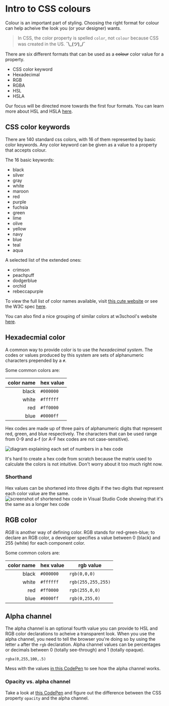 <!-- Student takeaway: -->
<!--Student will be able to:
- Name the three standard color formats
- Identify which of the three standard color formats accept alpha values
- Use a alpha channel color to make a heading's background partially see-through
 -->
# Intro to CSS colours

Colour is an important part of styling. Choosing the right format for colour can help acheive the look you (or your designer) wants.

> In CSS, the color property is spelled `color`, not `colour` because CSS was created in the US. **¯\\\_(ツ)_/¯**

There are six different formats that can be used as a ~~colour~~ color value for a property.
* CSS color keyword
* Hexadecimal
* RGB
* RGBA
* HSL
* HSLA

Our focus will be directed more towards the first four formats. You can learn more about HSL and HSLA [here](https://github.com/HackerYou/bootcamp-notes/blob/master/stuff-you-need-to-know/resources-and-cheat-sheets/css-colours-extended.md).

## CSS color keywords 

There are 140 standard css colors, with 16 of them represented by basic color keywords. Any color keyword can be given as a value to a property that accepts colour.

The 16 basic keywords:
* black
* silver
* gray
* white
* maroon
* red
* purple
* fuchsia
* green
* lime
* olive
* yellow
* navy
* blue
* teal
* aqua

A selected list of the extended ones:
* crimson
* peachpuff
* dodgerblue
* orchid
* rebeccapurple

To view the full list of color names available, visit [this cute website](http://colours.neilorangepeel.com/) or see the W3C spec [here](https://www.w3.org/TR/css-color-3/#notes).

You can also find a nice grouping of similar colors at w3school's website [here](https://www.w3schools.com/colors/colors_groups.asp).

## Hexadecmial color

A common way to provide color is to use the _hexadecimal system_. The codes or values produced by this system are sets of alphanumeric characters prepended by a `#`.

Some common colors are:

| color name | hex value |
| ---: | --- |
| black | `#000000` |
| white| `#ffffff` |
| red| `#ff0000` |
| blue| `#0000ff` |

Hex codes are made up of three pairs of alphanumeric digits that represent red, green, and blue respectively. The characters that can be used range from 0-9 and a-f (or A-F hex codes are not case-sensitive). 

![diagram explaining each set of numbers in a hex code](https://hychalknotes.s3.amazonaws.com/hex-codes-case-insensitive.png)

It's hard to create a hex code from scratch because the matrix used to calculate the colors is not intuitive. Don't worry about it too much right now.

### Shorthand

Hex values can be shortened into three digits if the two digits that represent each color value are the same.
![screenshot of shortened hex code in Visual Studio Code showing that it's the same as a longer hex code](https://hychalknotes.s3.amazonaws.com/hex-codes-shortened.png)

## RGB color
_RGB_ is another way of defining color. RGB stands for red-green-blue; to declare an RGB color, a developer specifies a value between 0 (black) and 255 (white) for each component color.

Some common colors are:

| color name | hex value | rgb value|
| ---: | --- | --- |
| black | `#000000` | `rgb(0,0,0)`|
| white| `#ffffff` | `rgb(255,255,255)`|
| red| `#ff0000` | `rgb(255,0,0)`|
| blue| `#0000ff` |`rgb(0,255,0) `|


## Alpha channel
The alpha channel is an optional fourth value you can provide to HSL and RGB color declarations to acheive a transparent look. When you use the alpha channel, you need to tell the browser you're doing so by using the letter `a` after the `rgb` declaration. Alpha channel values can be percentages or decimals between 0 (totally see-through) and 1 (totally opaque).


`rgba(0,255,100,.5)`

Mess with the values [in this CodePen](https://codepen.io/hackeryou/pen/YRyQvR) to see how the alpha channel works.

<!-- <iframe src="https://codepen.io/hackeryou/pen/YRyQvR" height="400" width="600"></iframe> -->

### Opacity vs. alpha channel
Take a look at [this CodePen](https://codepen.io/hackeryou/pen/QJjgNL) and figure out the difference between the CSS property `opacity` and the alpha channel.
<!-- Explain to students that opacity affects all of an element's children -->
<!-- <iframe src="https://codepen.io/hackeryou/pen/QJjgNL" height="400" width="600"></iframe> -->





